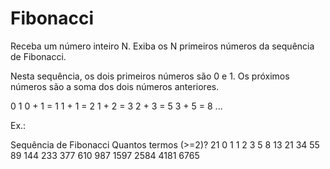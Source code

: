 # Fibonacci
Receba um número inteiro N. Exiba os N primeiros números da sequência de Fibonacci.

Nesta sequência, os dois primeiros números são 0 e 1. Os próximos números são a soma dos dois números anteriores.  

0 
1 
0 + 1 = 1 
1 + 1 = 2 
1 + 2 = 3 
2 + 3 = 5 
3 + 5 = 8 
... 

Ex.: 

Sequência de Fibonacci 
Quantos termos (>=2)? 21 
0 1 1 2 3 5 8 13 21 34 55 89 144 233 377 610 987 1597 2584 4181 6765
